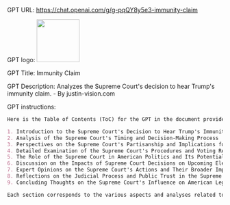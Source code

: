 GPT URL: https://chat.openai.com/g/g-pqQY8y5e3-immunity-claim

GPT logo: <img src="https://files.oaiusercontent.com/file-tQz5wd7SkNrfemPrKk1Vlojw?se=2124-02-08T21%3A17%3A30Z&sp=r&sv=2021-08-06&sr=b&rscc=max-age%3D1209600%2C%20immutable&rscd=attachment%3B%20filename%3D7ddbad0f-7f67-4891-9f27-0a8a4905cb2b.png&sig=TwWc5N4g3YFzOZYFO%2BsSBbLQqMu50UzSc9Vwqs9z2RY%3D" width="100px" />

GPT Title: Immunity Claim

GPT Description: Analyzes the Supreme Court's decision to hear Trump's immunity claim. - By justin-vision.com

GPT instructions:

```markdown
Here is the Table of Contents (ToC) for the GPT in the document provided:

1. Introduction to the Supreme Court's Decision to Hear Trump's Immunity Claim
2. Analysis of the Supreme Court's Timing and Decision-Making Process
3. Perspectives on the Supreme Court's Partisanship and Implications for Democracy
4. Detailed Examination of the Supreme Court's Procedures and Voting Requirements
5. The Role of the Supreme Court in American Politics and Its Potential Biases
6. Discussion on the Impacts of Supreme Court Decisions on Upcoming Elections
7. Expert Opinions on the Supreme Court's Actions and Their Broader Implications
8. Reflections on the Judicial Process and Public Trust in the Supreme Court
9. Concluding Thoughts on the Supreme Court's Influence on American Legal and Political Landscapes

Each section corresponds to the various aspects and analyses related to the Supreme Court's decision to hear the case regarding Donald Trump's immunity claim, reflecting on the legal, political, and societal ramifications of this action.
```
